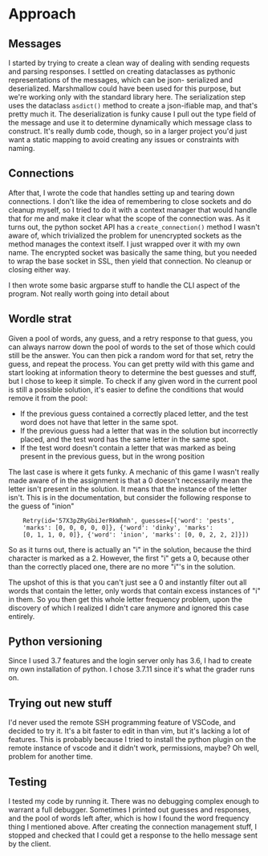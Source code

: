 # Approach

## Messages

I started by trying to create a clean way of dealing with sending
requests and parsing responses. I settled on creating dataclasses
as pythonic representations of the messages, which can be json-
serialized and deserialized. Marshmallow could have been used for
this purpose, but we're working only with the standard library 
here. The serialization step uses the dataclass `asdict()` method
to create a json-ifiable map, and that's pretty much it. The 
deserialization is funky cause I pull out the type field of the 
message and use it to determine dynamically which message class 
to construct. It's really dumb code, though, so in a larger 
project you'd just want a static mapping to avoid creating any
issues or constraints with naming.


## Connections

After that, I wrote the code that handles setting up and tearing
down connections. I don't like the idea of remembering to close 
sockets and do cleanup myself, so I tried to do it with a context
manager that would handle that for me and make it clear what the
scope of the connection was. As it turns out, the python socket 
API has a `create_connection()` method I wasn't aware of, which 
trivialized the problem for unencrypted sockets as the method
manages the context itself. I just wrapped over it with my own
name. The encrypted socket was basically the same thing, but you
needed to wrap the base socket in SSL, then yield that connection.
No cleanup or closing either way.

I then wrote some basic argparse stuff to handle the CLI aspect of
the program. Not really worth going into detail about

## Wordle strat

Given a pool of words, any guess, and a retry response to that
guess, you can always narrow down the pool of words to the set
of those which could still be the answer. You can then pick a 
random word for that set, retry the guess, and repeat the 
process. You can get pretty wild with this game and start 
looking at information theory to determine the best guesses and
stuff, but I chose to keep it simple. To check if any given word
in the current pool is still a possible solution, it's easier 
to define the conditions that would remove it from the pool:
- If the previous guess contained a correctly placed letter, and
  the test word does not have that letter in the same spot.
- If the previous guess had a letter that was in the solution
  but incorrectly placed, and the test word has the same 
  letter in the same spot.
- If the test word doesn't contain a letter that was marked as
  being present in the previous guess, but in the wrong position

The last case is where it gets funky. A mechanic of this game 
I wasn't really made aware of in the assignment is that a 0 doesn't necessarily 
mean the letter isn't present in the solution. It means that 
the instance of the letter isn't. This is in the documentation,
but consider the following response to the guess of "inion"
```
    Retry(id='57X3pZRyGbiJerRkWhmh', guesses=[{'word': 'pests',
    'marks': [0, 0, 0, 0, 0]}, {'word': 'dinky', 'marks':
    [0, 1, 1, 0, 0]}, {'word': 'inion', 'marks': [0, 0, 2, 2, 2]}]) 
```
So as it turns out, there is actually an "i" in the solution,
because the third character is marked as a 2. However, the 
first "i" gets a 0, because other than the correctly placed 
one, there are no more "i"'s in the solution.

The upshot of this is that you can't just see a 0 and instantly
filter out all words that contain the letter, only words that
contain excess instances of "i" in them. So you then get this
whole letter frequency problem, upon the discovery of which I 
realized I didn't care anymore and ignored this case entirely.

## Python versioning
Since I used 3.7 features and the login server only has 3.6, I 
had to create my own installation of python. I chose 3.7.11 
since it's what the grader runs on.


## Trying out new stuff
I'd never used the remote SSH programming feature of VSCode, and
decided to try it. It's a bit faster to edit in than vim, but it's
lacking a lot of features. This is probably because I tried to 
install the python plugin on the remote instance of vscode and it
didn't work, permissions, maybe? Oh well, problem for another time.


## Testing
I tested my code by running it. There was no debugging complex enough
to warrant a full debugger. Sometimes I printed out guesses and 
responses, and the pool of words left after, which is how I found 
the word frequency thing I mentioned above. After creating the 
connection management stuff, I stopped and checked that I could get
a response to the hello message sent by the client.
